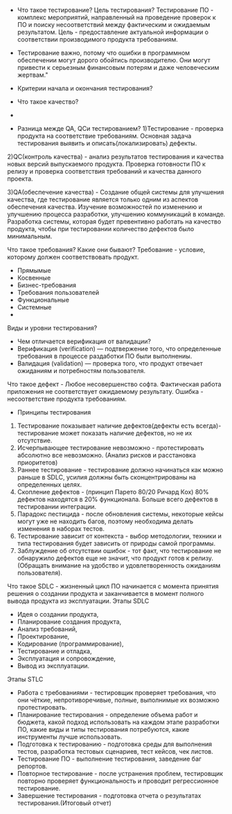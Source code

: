 - Что такое тестирование? Цель тестирования?
Тестирование ПО - комплекс мероприятий, направленный на проведение проверок к ПО и поиску несоответствий между фактическим и ожидаемым результатом.
Цель - предоставление актуальной информации о соответствии производимого продукта требованиям.

- Тестирование важно, потому что ошибки в программном обеспечении могут дорого обойтись производителю. 
Они могут привести к серьезным финансовым потерям и даже человеческим жертвам."

- Критерии начала и окончания тестирования?

- Что такое качество?
- 
- Разница межде QA, QCи тестированием?
1)Тестирование - проверка продукта на соответствие требованиям. Основная задача тестирования выявить и описать(локализировать) дефекты.

2)QC(контроль качества) - анализ результатов тестирования и качества новых версий выпускаемого продукта.
Проверка готовности ПО к релизу и проверка соответствия требований и качества данного проекта.

3)QA(обеспечение качества) - Создание общей системы для улучшения качества, где тестирование является только одним из аспектов обеспечения качества.
Изучение возможностей по изменению и улучшению процесса разработки, улучшению коммуникаций в команде. Разработка системы, 
которая будет превентивно работать на качество продукта, чтобы при тестировании количество дефектов было минимальным.

Что такое требования? Какие они бывают?
Требование - условие, которому должен соответствовать продукт.
- Прямымые
- Косвенные
- Бизнес-требования
- Требования пользователей
- Функциональные
- Системные
- 
Виды и уровни тестирования?
- Чем отличается верификация от валидации?
 - Верификация (verification) — подтвержение того, что определенные требования в процессе раздаботки ПО были выполнениы.
 - Валидация (validation) — проверка того, что продукт отвечает ожиданиям и потребностям пользователя.

Что такое дефект - Любое несовершенство софта. Фактическая работа приложения не соответствует ожидаемому результату.
Ошибка - несоответствие продукта требованиям.

 - Принципы тестирования 
 1) Тестирование показывает наличие дефектов(дефекты есть всегда)- тестирование может показать наличие дефектов, но не их отсутствие.
 2) Исчерпывающее тестирование невозможно - протестировать абсолютно все невозможно.
(Анализ рисков и расстановка приоритетов)
 3) Раннее тестирование - тестирование должно начинаться как можно раньше в SDLC, усилия должны быть сконцентрированы на определенных целях.
 4) Скопление дефектов - (принцип Парето 80/20 Ричард Кох) 80% дефектов находятся в 20% функционала. Больше всего дефектов в тестировании интеграции.
 5) Парадокс пестицида - после обновления системы, некоторые кейсы могут уже не находить багов, поэтому необходима делать изменения в наборах тестов.
 6) Тестирование зависит от контекста - выбор методологии, техники и типа тестирования будет зависить от природы самой программы.
 7) Заблуждение об отсутствии ошибок - тот факт, что тестирование не обнаружило дефектов еще не значит, что продукт готов к релизу.
(Обращать внимание на удобство и удовлетворенность ожиданиям пользователя).
 
 Что такое SDLC - жизненный цикл ПО начинается с момента принятия решения о создании продукта и заканчивается в момент полного вывода продукта из эксплуатации.
Этапы SDLC 
- Идея о создании продукта,
- Планирование создания продукта,
- Анализ требований,
- Проектирование,
- Кодирование (программирование),
- Тестирование и отладка,
- Эксплуатация и сопровождение,
- Вывод из эксплуатации.
 
 Этапы STLC
 - Работа с требованиями - тестировщик проверяет требования, что они чёткие, непротиворечивые, полные, выполнимые их возможно протестировать.
 - Планирование тестирования -  определение объема работ и бюджета, какой подход использовать на каждом этапе разработки ПО,
 какие виды и типы тестирования потребуются, какие инструменты лучше использовать.
 - Подготовка к тестированию - подготовка среды для выполнения тестов, разработка тестовых сценариев, тест кейсов, чек листов.
 - Тестирование ПО - выполнение тестирования, заведение баг репортов.
 - Повторное тестирование - после устранения проблем, тестировщик повторно проверяет функциональность и проводит регрессионное тестирование.
 - Завершение тестирования - подготовка отчета о результатах тестирования.(Итоговый отчет)
